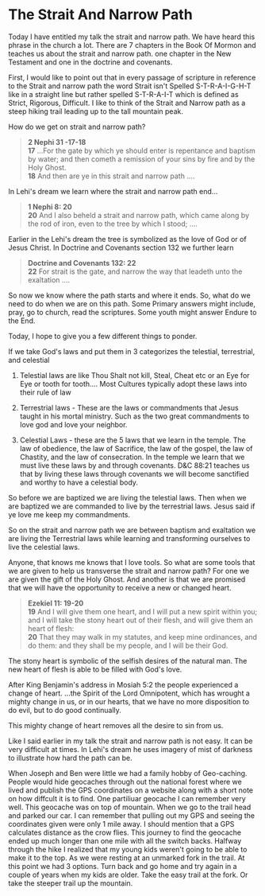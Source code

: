 

<div class="article-background">
<div class="article">

# The Strait And Narrow Path

Today I have entitled my talk the strait and narrow path. We have heard this phrase in the church a lot. There are 7 chapters in the Book Of Mormon and teaches us about the strait and narrow path. one chapter in the New Testament and one in the doctrine and covenants. 

First, I would like to point out that in every passage of scripture in reference to the Strait and narrow path the word Strait isn't Spelled S-T-R-A-I-G-H-T like in a straight line but rather spelled S-T-R-A-I-T  which is defined as Strict, Rigorous, Difficult.  I like to think of the Strait and Narrow path as a steep hiking trail leading up to the tall mountain peak.  

How do we get on strait and narrow path?
>**2 Nephi 31 -17-18**   
**17** ...For the gate by which ye should enter is repentance and baptism by water; and then cometh a remission of your sins by fire and by the Holy Ghost.  
**18** And then are ye in this strait and narrow path  ....


In Lehi's dream we learn where the strait and narrow path end...
>**1 Nephi 8: 20**  
>**20** And I also beheld a strait and narrow path, which came along by the rod of iron, even to the tree by which I stood; ....


Earlier in the Lehi's dream the tree is symbolized as the love of God or of Jesus Christ. In Doctrine and Covenants section  132 we further learn 
>**Doctrine and Covenants 132: 22**  
**22** For strait is the gate, and narrow the way that leadeth unto the exaltation ....


So now we know where the path starts and where it ends. So, what do we need to do when we are on this path. Some Primary answers might include, pray, go to church, read the scriptures. Some youth might answer Endure to the End. 

Today, I hope to give you a few different things to ponder. 

If we take God's laws and put them in 3 categorizes the telestial, terrestrial, and celestial 

1. Telestial laws are like Thou Shalt not kill, Steal, Cheat etc or an Eye for Eye or tooth for tooth.... Most Cultures typically adopt these laws into their rule of law
   
2.  Terrestrial laws - These are the laws or commandments that Jesus taught in his mortal ministry.  Such as  the two great commandments to love god and love your neighbor. 

3. Celestial Laws - these are the 5 laws that we learn in the temple. The law of obedience, the law of Sacrifice, the law of the gospel, the law of Chastity, and the law of consecration.  In the temple  we learn that we must live these laws by and through covenants. D&C 88:21 teaches us that by living these laws through covenants we will become sanctified and worthy to have a celestial body. 

So before we are baptized we are living the telestial laws. Then when we are baptized we are commanded to live by the terrestrial laws. Jesus said if ye love me keep my commandments.

So on the strait and narrow path we are between baptism and exaltation we are living the Terrestrial laws while learning and transforming ourselves to live the celestial laws.

Anyone, that knows me knows that I love tools. 
So what are some tools that we are given to help us transverse the strait and narrow path? For one we are given the gift of the Holy Ghost. And another is that we are promised that we will have the opportunity to receive a new or changed heart. 

>**Ezekiel 11: 19-20**  
**19** And I will give them one heart, and I will put a new spirit within you; and I will take the stony heart out of their flesh, and will give them an heart of flesh:  
**20** That they may walk in my statutes, and keep mine ordinances, and do them: and they shall be my people, and I will be their God.

The stony heart is symbolic of the selfish desires of the natural man. The new heart of flesh is able to be filled with God's love. 

After King Benjamin's address in Mosiah 5:2 the people experienced a change of heart.
...the Spirit of the Lord Omnipotent, which has wrought a mighty change in us, or in our hearts, that we have no more disposition to do evil, but to do good continually.

This mighty change of heart removes all the desire to sin from us.

Like I said earlier in my talk the strait and narrow path is not easy. It can be very difficult at times. In Lehi's dream he uses imagery of mist of darkness to illustrate how hard the path can be.

When Joseph and Ben were little we had a family hobby of Geo-caching. People would hide geocaches through out the national forest where we lived and publish the GPS coordinates on a website along with a short note on how diffcult it is to find. One partiliuar geocache I can remember very well. This geocache was on top of mountain. When we go to the trail head and parked our car. I can remember that pulling out my GPS and seeing the coordinates given were only 1 mile away. I should mention that a GPS calculates distance as the crow flies. This journey to find the geocache ended up much longer than one mile with all the switch backs. Halfway through the hike I realized that my young kids weren't going to be able to make it to the top. As we were resting at an unmarked fork in the trail.  At this point we had 3 options.
Turn back and go home and try again in a couple of years when my kids are older.
Take the easy trail at the fork.
Or take the steeper trail up the mountain.

</div>
</div>
